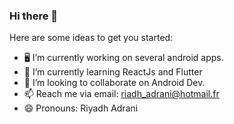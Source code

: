 ### Hi there 👋

<!--
**RiadhAdrani/RiadhAdrani** is a ✨ _special_ ✨ repository because its `README.md` (this file) appears on your GitHub profile.-->

Here are some ideas to get you started:

- 🖥️ I’m currently working on several android apps.
- 🌱 I’m currently learning ReactJs and Flutter
- 👯 I’m looking to collaborate on Android Dev.
- 📫 Reach me via email: riadh_adrani@hotmail.fr 
- 😄 Pronouns: Riyadh Adrani


